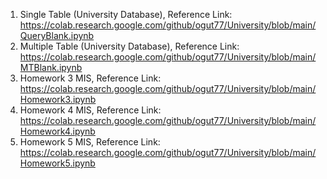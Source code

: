 1. Single Table (University Database), Reference Link: 
https://colab.research.google.com/github/ogut77/University/blob/main/QueryBlank.ipynb
2. Multiple Table (University Database), Reference Link: 
https://colab.research.google.com/github/ogut77/University/blob/main/MTBlank.ipynb
3. Homework 3 MIS, Reference Link: 
https://colab.research.google.com/github/ogut77/University/blob/main/Homework3.ipynb
4. Homework 4 MIS, Reference Link: 
https://colab.research.google.com/github/ogut77/University/blob/main/Homework4.ipynb
5. Homework 5 MIS, Reference Link: 
https://colab.research.google.com/github/ogut77/University/blob/main/Homework5.ipynb

